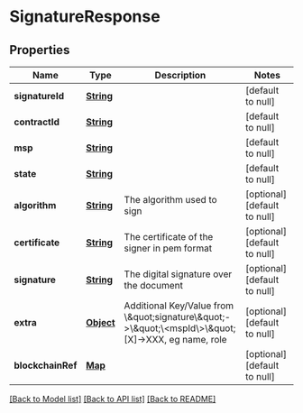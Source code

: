 # SignatureResponse
## Properties

Name | Type | Description | Notes
------------ | ------------- | ------------- | -------------
**signatureId** | [**String**](string.md) |  | [default to null]
**contractId** | [**String**](string.md) |  | [default to null]
**msp** | [**String**](string.md) |  | [default to null]
**state** | [**String**](string.md) |  | [default to null]
**algorithm** | [**String**](string.md) | The algorithm used to sign | [optional] [default to null]
**certificate** | [**String**](string.md) | The certificate of the signer in pem format | [optional] [default to null]
**signature** | [**String**](string.md) | The digital signature over the document | [optional] [default to null]
**extra** | [**Object**](.md) | Additional Key/Value from \\\&quot;signature\\\&quot;-&gt;\\\&quot;\\&lt;mspId\\&gt;\\\&quot;[X]-&gt;XXX, eg name, role | [optional] [default to null]
**blockchainRef** | [**Map**](object.md) |  | [optional] [default to null]

[[Back to Model list]](../README.md#documentation-for-models) [[Back to API list]](../README.md#documentation-for-api-endpoints) [[Back to README]](../README.md)

